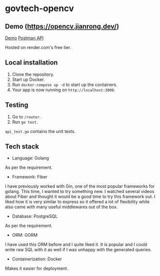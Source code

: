 # govtech-opencv

## Demo (<https://opencv.jianrong.dev/>)

[Demo](https://opencv.jianrong.dev/)
[Postman API](https://www.postman.com/solar-sunset-754254/workspace/govtech-opencv/collection/16590827-d0a7429c-a582-45b7-9d75-c4de09b6d820?action=share&creator=16590827&active-environment=16590827-6621e113-a1ac-4a56-b70c-2e6cb57d21a9)

Hosted on render.com's free tier.

## Local installation

1. Clone the repository.
2. Start up Docker.
3. Run `docker-compose up -d` to start up the containers.
4. Your app is now running on `http://localhost:3000`.

## Testing

1. Go to `/router`.
2. Run `go test`.

`api_test.go` contains the unit tests.

## Tech stack

- Language: Golang

As per the requirement.

- Framework: Fiber

I have previously worked with Gin, one of the most popular frameworks for golang. This time, I wanted to try something new. I watched several videos about Fiber and thought it would be a good time to try this framework out. I liked how it is very similar to express so it offered a lot of flexibility while also came with many useful middlewares out of the box.

- Database: PostgreSQL

As per the requirement.

- ORM: GORM

I have used this ORM before and I quite liked it. It is popular and I could write raw SQL with it as well if I was unhappy with the generated queries.

- Containerization: Docker

Makes it easier for deployment.
